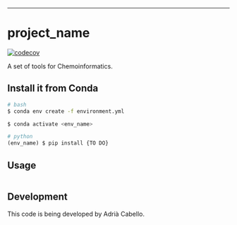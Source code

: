 
---
# project_name

[![codecov](https://codecov.io/gh/author_name/project_urlname/branch/main/graph/badge.svg?token=project_urlname_token_here)](https://codecov.io/gh/author_name/project_urlname)


A set of tools for Chemoinformatics.

## Install it from Conda

```bash
# bash
$ conda env create -f environment.yml

$ conda activate <env_name>
```

```py
# python
(env_name) $ pip install {TO DO}
```

## Usage

```py

```


## Development

This code is being developed by Adrià Cabello.